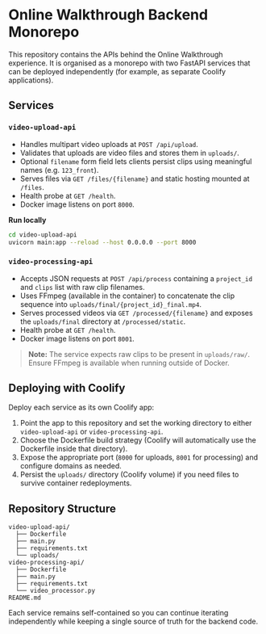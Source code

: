 # Online Walkthrough Backend Monorepo

This repository contains the APIs behind the Online Walkthrough experience. It is organised as a monorepo with two FastAPI services that can be deployed independently (for example, as separate Coolify applications).

## Services

### `video-upload-api`
- Handles multipart video uploads at `POST /api/upload`.
- Validates that uploads are video files and stores them in `uploads/`.
- Optional `filename` form field lets clients persist clips using meaningful names (e.g. `123_front`).
- Serves files via `GET /files/{filename}` and static hosting mounted at `/files`.
- Health probe at `GET /health`.
- Docker image listens on port `8000`.

**Run locally**
```bash
cd video-upload-api
uvicorn main:app --reload --host 0.0.0.0 --port 8000
```

### `video-processing-api`
- Accepts JSON requests at `POST /api/process` containing a `project_id` and `clips` list with raw clip filenames.
- Uses FFmpeg (available in the container) to concatenate the clip sequence into `uploads/final/{project_id}_final.mp4`.
- Serves processed videos via `GET /processed/{filename}` and exposes the `uploads/final` directory at `/processed/static`.
- Health probe at `GET /health`.
- Docker image listens on port `8001`.

> **Note:** The service expects raw clips to be present in `uploads/raw/`. Ensure FFmpeg is available when running outside of Docker.

## Deploying with Coolify

Deploy each service as its own Coolify app:
1. Point the app to this repository and set the working directory to either `video-upload-api` or `video-processing-api`.
2. Choose the Dockerfile build strategy (Coolify will automatically use the Dockerfile inside that directory).
3. Expose the appropriate port (`8000` for uploads, `8001` for processing) and configure domains as needed.
4. Persist the `uploads/` directory (Coolify volume) if you need files to survive container redeployments.

## Repository Structure

```
video-upload-api/
  ├── Dockerfile
  ├── main.py
  ├── requirements.txt
  └── uploads/
video-processing-api/
  ├── Dockerfile
  ├── main.py
  ├── requirements.txt
  └── video_processor.py
README.md
```

Each service remains self-contained so you can continue iterating independently while keeping a single source of truth for the backend code.
